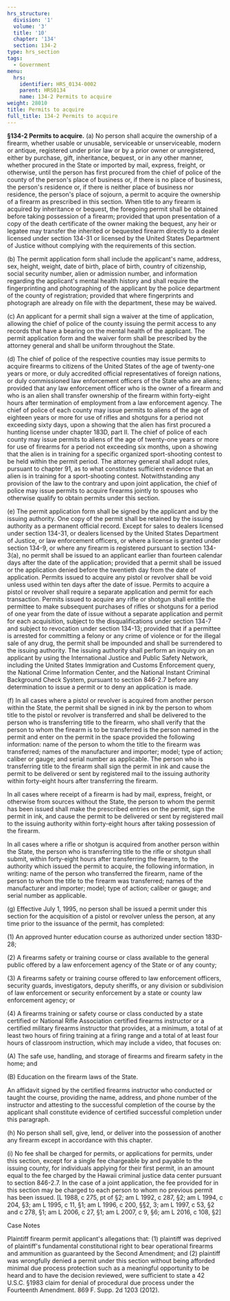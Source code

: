 ```yaml
---
hrs_structure:
  division: '1'
  volume: '3'
  title: '10'
  chapter: '134'
  section: 134-2
type: hrs_section
tags:
  - Government
menu:
  hrs:
    identifier: HRS_0134-0002
    parent: HRS0134
    name: 134-2 Permits to acquire
weight: 28010
title: Permits to acquire
full_title: 134-2 Permits to acquire
---
```

**§134-2 Permits to acquire.** (a) No person shall acquire the ownership of a firearm, whether usable or unusable, serviceable or unserviceable, modern or antique, registered under prior law or by a prior owner or unregistered, either by purchase, gift, inheritance, bequest, or in any other manner, whether procured in the State or imported by mail, express, freight, or otherwise, until the person has first procured from the chief of police of the county of the person's place of business or, if there is no place of business, the person's residence or, if there is neither place of business nor residence, the person's place of sojourn, a permit to acquire the ownership of a firearm as prescribed in this section. When title to any firearm is acquired by inheritance or bequest, the foregoing permit shall be obtained before taking possession of a firearm; provided that upon presentation of a copy of the death certificate of the owner making the bequest, any heir or legatee may transfer the inherited or bequested firearm directly to a dealer licensed under section 134-31 or licensed by the United States Department of Justice without complying with the requirements of this section.

(b) The permit application form shall include the applicant's name, address, sex, height, weight, date of birth, place of birth, country of citizenship, social security number, alien or admission number, and information regarding the applicant's mental health history and shall require the fingerprinting and photographing of the applicant by the police department of the county of registration; provided that where fingerprints and photograph are already on file with the department, these may be waived.

(c) An applicant for a permit shall sign a waiver at the time of application, allowing the chief of police of the county issuing the permit access to any records that have a bearing on the mental health of the applicant. The permit application form and the waiver form shall be prescribed by the attorney general and shall be uniform throughout the State.

(d) The chief of police of the respective counties may issue permits to acquire firearms to citizens of the United States of the age of twenty-one years or more, or duly accredited official representatives of foreign nations, or duly commissioned law enforcement officers of the State who are aliens; provided that any law enforcement officer who is the owner of a firearm and who is an alien shall transfer ownership of the firearm within forty-eight hours after termination of employment from a law enforcement agency. The chief of police of each county may issue permits to aliens of the age of eighteen years or more for use of rifles and shotguns for a period not exceeding sixty days, upon a showing that the alien has first procured a hunting license under chapter 183D, part II. The chief of police of each county may issue permits to aliens of the age of twenty-one years or more for use of firearms for a period not exceeding six months, upon a showing that the alien is in training for a specific organized sport-shooting contest to be held within the permit period. The attorney general shall adopt rules, pursuant to chapter 91, as to what constitutes sufficient evidence that an alien is in training for a sport-shooting contest. Notwithstanding any provision of the law to the contrary and upon joint application, the chief of police may issue permits to acquire firearms jointly to spouses who otherwise qualify to obtain permits under this section.

(e) The permit application form shall be signed by the applicant and by the issuing authority. One copy of the permit shall be retained by the issuing authority as a permanent official record. Except for sales to dealers licensed under section 134-31, or dealers licensed by the United States Department of Justice, or law enforcement officers, or where a license is granted under section 134-9, or where any firearm is registered pursuant to section 134-3(a), no permit shall be issued to an applicant earlier than fourteen calendar days after the date of the application; provided that a permit shall be issued or the application denied before the twentieth day from the date of application. Permits issued to acquire any pistol or revolver shall be void unless used within ten days after the date of issue. Permits to acquire a pistol or revolver shall require a separate application and permit for each transaction. Permits issued to acquire any rifle or shotgun shall entitle the permittee to make subsequent purchases of rifles or shotguns for a period of one year from the date of issue without a separate application and permit for each acquisition, subject to the disqualifications under section 134-7 and subject to revocation under section 134-13; provided that if a permittee is arrested for committing a felony or any crime of violence or for the illegal sale of any drug, the permit shall be impounded and shall be surrendered to the issuing authority. The issuing authority shall perform an inquiry on an applicant by using the International Justice and Public Safety Network, including the United States Immigration and Customs Enforcement query, the National Crime Information Center, and the National Instant Criminal Background Check System, pursuant to section 846-2.7 before any determination to issue a permit or to deny an application is made.

(f) In all cases where a pistol or revolver is acquired from another person within the State, the permit shall be signed in ink by the person to whom title to the pistol or revolver is transferred and shall be delivered to the person who is transferring title to the firearm, who shall verify that the person to whom the firearm is to be transferred is the person named in the permit and enter on the permit in the space provided the following information: name of the person to whom the title to the firearm was transferred; names of the manufacturer and importer; model; type of action; caliber or gauge; and serial number as applicable. The person who is transferring title to the firearm shall sign the permit in ink and cause the permit to be delivered or sent by registered mail to the issuing authority within forty-eight hours after transferring the firearm.

In all cases where receipt of a firearm is had by mail, express, freight, or otherwise from sources without the State, the person to whom the permit has been issued shall make the prescribed entries on the permit, sign the permit in ink, and cause the permit to be delivered or sent by registered mail to the issuing authority within forty-eight hours after taking possession of the firearm.

In all cases where a rifle or shotgun is acquired from another person within the State, the person who is transferring title to the rifle or shotgun shall submit, within forty-eight hours after transferring the firearm, to the authority which issued the permit to acquire, the following information, in writing: name of the person who transferred the firearm, name of the person to whom the title to the firearm was transferred; names of the manufacturer and importer; model; type of action; caliber or gauge; and serial number as applicable.

(g) Effective July 1, 1995, no person shall be issued a permit under this section for the acquisition of a pistol or revolver unless the person, at any time prior to the issuance of the permit, has completed:

(1) An approved hunter education course as authorized under section 183D-28;

(2) A firearms safety or training course or class available to the general public offered by a law enforcement agency of the State or of any county;

(3) A firearms safety or training course offered to law enforcement officers, security guards, investigators, deputy sheriffs, or any division or subdivision of law enforcement or security enforcement by a state or county law enforcement agency; or

(4) A firearms training or safety course or class conducted by a state certified or National Rifle Association certified firearms instructor or a certified military firearms instructor that provides, at a minimum, a total of at least two hours of firing training at a firing range and a total of at least four hours of classroom instruction, which may include a video, that focuses on:

(A) The safe use, handling, and storage of firearms and firearm safety in the home; and

(B) Education on the firearm laws of the State.

An affidavit signed by the certified firearms instructor who conducted or taught the course, providing the name, address, and phone number of the instructor and attesting to the successful completion of the course by the applicant shall constitute evidence of certified successful completion under this paragraph.

(h) No person shall sell, give, lend, or deliver into the possession of another any firearm except in accordance with this chapter.

(i) No fee shall be charged for permits, or applications for permits, under this section, except for a single fee chargeable by and payable to the issuing county, for individuals applying for their first permit, in an amount equal to the fee charged by the Hawaii criminal justice data center pursuant to section 846-2.7\. In the case of a joint application, the fee provided for in this section may be charged to each person to whom no previous permit has been issued. [L 1988, c 275, pt of §2; am L 1992, c 287, §2; am L 1994, c 204, §3; am L 1995, c 11, §1; am L 1996, c 200, §§2, 3; am L 1997, c 53, §2 and c 278, §1; am L 2006, c 27, §1; am L 2007, c 9, §6; am L 2016, c 108, §2]

Case Notes

Plaintiff firearm permit applicant's allegations that: (1) plaintiff was deprived of plaintiff's fundamental constitutional right to bear operational firearms and ammunition as guaranteed by the Second Amendment; and (2) plaintiff was wrongfully denied a permit under this section without being afforded minimal due process protection such as a meaningful opportunity to be heard and to have the decision reviewed, were sufficient to state a 42 U.S.C. §1983 claim for denial of procedural due process under the Fourteenth Amendment. 869 F. Supp. 2d 1203 (2012).